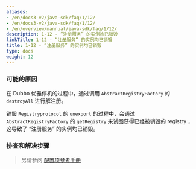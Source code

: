```yaml
---
aliases:
- /en/docs3-v2/java-sdk/faq/1/12/
- /en/docs3-v2/java-sdk/faq/1/12/
- /en/overview/mannual/java-sdk/faq/1/12/
description: 1-12 - “注册服务” 的实例均已销毁
linkTitle: 1-12 - “注册服务” 的实例均已销毁
title: 1-12 - “注册服务” 的实例均已销毁
type: docs
weight: 12
---
```







### 可能的原因
在 Dubbo 优雅停机的过程中，通过调用 `AbstractRegistryFactory` 的 `destroyAll` 进行解注册。

销毁 `Registryprotocol` 的 `unexport` 的过程中，会通过 `AbstractRegistryFactory` 的 `getRegistry` 来试图获得已经被销毁的 registry ，这导致了 “注册服务” 的实例均已销毁。

### 排查和解决步骤
> 另请参阅
[配置项参考手册](/en/overview/mannual/java-sdk/reference-manual/config/properties/)
